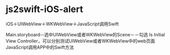 # js2swift-iOS-alert
iOS＋UIWebView＋WKWebView＋JavaScript调用Swift

Main.storyboard--选中UIWebView或者WKWebView的Scene－－勾选 Is Initial View Controller，可以分别测试UIWebView或者WKWebView中的web页面JavaScript调用APP中的Swift方法
